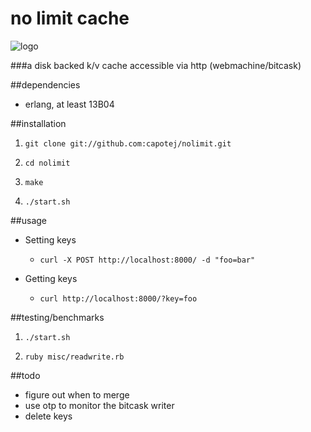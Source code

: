 # no limit cache

![logo](http://upload.wikimedia.org/wikipedia/en/2/23/Nolimit.jpg)


###a disk backed k/v cache accessible via http (webmachine/bitcask)

##dependencies
* erlang, at least 13B04

##installation

1. ```git clone git://github.com:capotej/nolimit.git```

1. ```cd nolimit```

1. ```make```

1. ```./start.sh```

##usage

* Setting keys
     - ```curl -X POST http://localhost:8000/ -d "foo=bar"```

* Getting keys
     - ```curl http://localhost:8000/?key=foo```

##testing/benchmarks

1. ```./start.sh```

1. ```ruby misc/readwrite.rb```


##todo

* figure out when to merge
* use otp to monitor the bitcask writer
* delete keys

